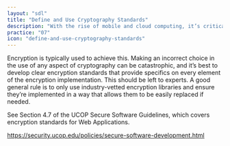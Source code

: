 ```yaml
---
layout: "sdl"
title: "Define and Use Cryptography Standards"
description: "With the rise of mobile and cloud computing, it’s critically important to ensure all data, including security-sensitive information and management and control data, is protected from unintended disclosure or alteration when it’s being transmitted or stored."
practice: "07"
icon: "define-and-use-cryptography-standards"
---
```


Encryption is typically used to achieve this. Making an incorrect choice in the use of any aspect of cryptography can be catastrophic, and it’s best to develop clear encryption standards that provide specifics on every element of the encryption implementation. This should be left to experts. A good general rule is to only use industry-vetted encryption libraries and ensure they’re implemented in a way that allows them to be easily replaced if needed.

See Section 4.7 of the UCOP Secure Software Guidelines, which covers encryption standards for Web Applications.

<https://security.ucop.edu/policies/secure-software-development.html>
